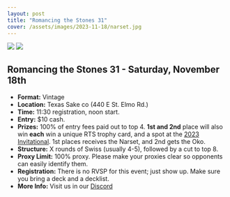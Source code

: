 ```yaml
---
layout: post
title: "Romancing the Stones 31"
cover: /assets/images/2023-11-18/narset.jpg
---
```


![]({{site.cdn_url}}/assets/images/2023-11-18/narset.jpg)
![]({{site.cdn_url}}/assets/images/2023-11-18/oko.jpg)

## Romancing the Stones 31 - Saturday, November 18th

*	**Format:** Vintage
* **Location:** Texas Sake co (440 E St. Elmo Rd.)
* **Time:** 11:30 registration, noon start.
* **Entry:** $10 cash.
* **Prizes:** 100% of entry fees paid out to top 4. **1st and 2nd** place will also win
  **each** win a unique RTS trophy card, and a spot at the [2023 Invitational](/invitational).
  1st places receives the Narset, and 2nd gets the Oko.
* **Structure:** X rounds of Swiss (usually 4-5), followed by a cut to top 8.
* **Proxy Limit:** 100% proxy. Please make your proxies clear so opponents can easily
  identify them.
* **Registration:** There is no RVSP for this event; just show up. Make sure you bring a
  deck and a decklist.
* **More Info:** Visit us in our  [Discord](https://discord.gg/a9uKSEP5ya)

